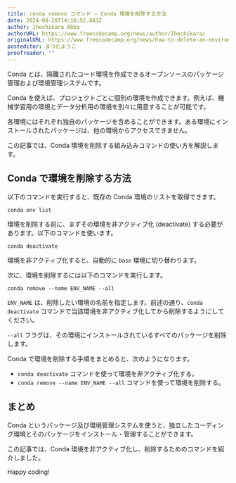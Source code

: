 ```yaml
---
title: conda remove コマンド – Conda 環境を削除する方法
date: 2024-08-20T14:16:52.843Z
author: Ihechikara Abba
authorURL: https://www.freecodecamp.org/news/author/Ihechikara/
originalURL: https://www.freecodecamp.org/news/how-to-delete-an-environment-in-conda/
posteditor: まつだようこ
proofreader: ""
---
```


Conda とは、隔離されたコード環境を作成できるオープンソースのパッケージ管理および環境管理システムです。

<!-- more -->

Conda を使えば、プロジェクトごとに個別の環境を作成できます。例えば、機械学習用の環境とデータ分析用の環境を別々に用意することが可能です。

各環境にはそれぞれ独自のパッケージを含めることができます。ある環境にインストールされたパッケージは、他の環境からアクセスできません。

この記事では、Conda 環境を削除する組み込みコマンドの使い方を解説します。

## Conda で環境を削除する方法

以下のコマンドを実行すると、既存の Conda 環境のリストを取得できます。

```
conda env list
```

環境を削除する前に、まずその環境を非アクティブ化 (deactivate) する必要があります。以下のコマンドを使います。

```
conda deactivate
```

環境を非アクティブ化すると、自動的に `base` 環境に切り替わります。

次に、環境を削除するには以下のコマンドを実行します。

```
conda remove --name ENV_NAME --all
```

`ENV_NAME` は、削除したい環境の名前を指定します。前述の通り、`conda deactivate` コマンドで当該環境を非アクティブ化してから削除するようにしてください。

`--all` フラグは、その環境にインストールされているすべてのパッケージを削除します。

Conda で環境を削除する手順をまとめると、次のようになります。

-   `conda deactivate` コマンドを使って環境を非アクティブ化する。
-   `conda remove --name ENV_NAME --all` コマンドを使って環境を削除する。

## まとめ

Conda というパッケージ及び環境管理システムを使うと、独立したコーディング環境とそのパッケージをインストール・管理することができます。

この記事では、Conda 環境を非アクティブ化し、削除するためのコマンドを紹介しました。

Happy coding!
